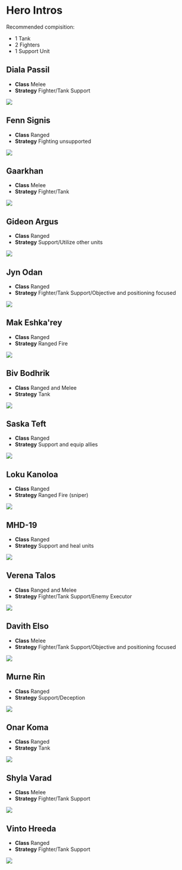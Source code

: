 # Hero Intros

Recommended compisition:

* 1 Tank
* 2 Fighters
* 1 Support Unit

## Diala Passil

* **Class** Melee
* **Strategy** Fighter/Tank Support

![](images/core_diala-passil.png)

## Fenn Signis

* **Class** Ranged
* **Strategy** Fighting unsupported

![](images/core_fenn-signis.jpg)

## Gaarkhan

* **Class** Melee
* **Strategy** Fighter/Tank

![](images/core_gaarkhan.png)

## Gideon Argus

* **Class** Ranged
* **Strategy** Support/Utilize other units

![](images/core_gideon-argus.jpg)

## Jyn Odan

* **Class** Ranged
* **Strategy** Fighter/Tank Support/Objective and positioning focused

![](images/core_jyn-odan.jpg)

## Mak Eshka'rey

* **Class** Ranged
* **Strategy** Ranged Fire

![](images/core_mak-eshkarey.png)

## Biv Bodhrik

* **Class** Ranged and Melee
* **Strategy** Tank

![](images/ts_biv-bodhrik.jpg)

## Saska Teft

* **Class** Ranged
* **Strategy** Support and equip allies

![](images/ts_saska-teft.jpg)

## Loku Kanoloa

* **Class** Ranged
* **Strategy** Ranged Fire (sniper)

![](images/hoth_loku-kanoloa.jpg)

## MHD-19

* **Class** Ranged
* **Strategy** Support and heal units

![](images/hoth_mhd-19.jpg)

## Verena Talos

* **Class** Ranged and Melee
* **Strategy** Fighter/Tank Support/Enemy Executor

![](images/hoth_verena-talos.jpg)

## Davith Elso

* **Class** Melee
* **Strategy** Fighter/Tank Support/Objective and positioning focused

![](images/bespin_davith-elso.jpg)

## Murne Rin

* **Class** Ranged
* **Strategy** Support/Deception 

![](images/bespin_murne-rin.jpg)

## Onar Koma

* **Class** Ranged
* **Strategy** Tank

![](images/jabba_onar-koma.jpg)

## Shyla Varad

* **Class** Melee
* **Strategy** Fighter/Tank Support

![](images/jabba_shyla-varad.jpg)

## Vinto Hreeda

* **Class** Ranged
* **Strategy** Fighter/Tank Support

![](images/jabba_vinto-hreeda.jpg)
